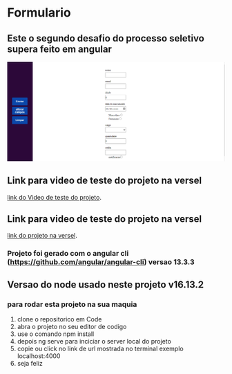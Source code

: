 # Formulario

## Este o segundo desafio do processo seletivo supera feito em angular

![print da tela inicial](https://github.com/lucasrip/processoSuperaDesafio2/blob/main/src/PrintsDesafio2/printScreen%20desafio2.png)

## Link para video de teste do projeto na versel
[link do Video de teste do projeto](https://www.youtube.com/watch?v=ChH6qRO-crY).

## Link para video de teste do projeto na versel
[link do projeto na versel](https://processo-supera-desafio2.vercel.app/).

### Projeto foi gerado com o angular cli (https://github.com/angular/angular-cli) versao 13.3.3

## Versao do node usado neste projeto v16.13.2
### para rodar esta projeto na sua maquia
1. clone o repositorico em Code 
2. abra o projeto no seu editor de codigo
3. use o comando npm install
4. depois ng serve para inciciar o server local do projeto
5. copie ou click no link de url mostrada no terminal exemplo localhost:4000
6. seja feliz
  


